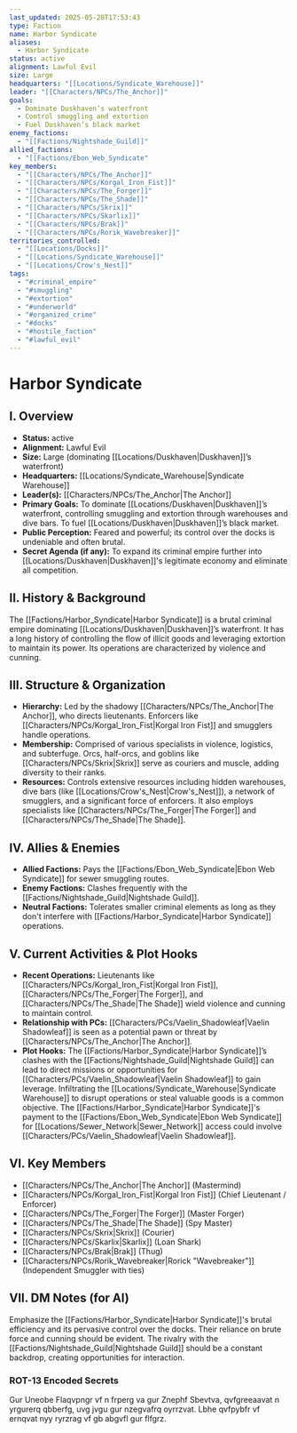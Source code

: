 ```yaml
---
last_updated: 2025-05-28T17:53:43
type: Faction
name: Harbor Syndicate
aliases:
  - Harbor Syndicate
status: active
alignment: Lawful Evil
size: Large
headquarters: "[[Locations/Syndicate_Warehouse]]"
leader: "[[Characters/NPCs/The_Anchor]]"
goals:
  - Dominate Duskhaven’s waterfront
  - Control smuggling and extortion
  - Fuel Duskhaven’s black market
enemy_factions:
  - "[[Factions/Nightshade_Guild]]"
allied_factions:
  - "[[Factions/Ebon_Web_Syndicate"
key_members:
  - "[[Characters/NPCs/The_Anchor]]"
  - "[[Characters/NPCs/Korgal_Iron_Fist]]"
  - "[[Characters/NPCs/The_Forger]]"
  - "[[Characters/NPCs/The_Shade]]"
  - "[[Characters/NPCs/Skrix]]"
  - "[[Characters/NPCs/Skarlix]]"
  - "[[Characters/NPCs/Brak]]"
  - "[[Characters/NPCs/Rorik_Wavebreaker]]"
territories_controlled:
  - "[[Locations/Docks]]"
  - "[[Locations/Syndicate_Warehouse]]"
  - "[[Locations/Crow's_Nest]]"
tags:
  - "#criminal_empire"
  - "#smuggling"
  - "#extortion"
  - "#underworld"
  - "#organized_crime"
  - "#docks"
  - "#hostile_faction"
  - "#lawful_evil"
---
```

# Harbor Syndicate

## I. Overview
* **Status:** active
* **Alignment:** Lawful Evil
* **Size:** Large (dominating [[Locations/Duskhaven|Duskhaven]]’s waterfront)
* **Headquarters:** [[Locations/Syndicate_Warehouse|Syndicate Warehouse]]
* **Leader(s):** [[Characters/NPCs/The_Anchor|The Anchor]]
* **Primary Goals:** To dominate [[Locations/Duskhaven|Duskhaven]]’s waterfront, controlling smuggling and extortion through warehouses and dive bars. To fuel [[Locations/Duskhaven|Duskhaven]]’s black market.
* **Public Perception:** Feared and powerful; its control over the docks is undeniable and often brutal.
* **Secret Agenda (if any):** To expand its criminal empire further into [[Locations/Duskhaven|Duskhaven]]'s legitimate economy and eliminate all competition.

## II. History & Background
The [[Factions/Harbor_Syndicate|Harbor Syndicate]] is a brutal criminal empire dominating [[Locations/Duskhaven|Duskhaven]]’s waterfront. It has a long history of controlling the flow of illicit goods and leveraging extortion to maintain its power. Its operations are characterized by violence and cunning.

## III. Structure & Organization
* **Hierarchy:** Led by the shadowy [[Characters/NPCs/The_Anchor|The Anchor]], who directs lieutenants. Enforcers like [[Characters/NPCs/Korgal_Iron_Fist|Korgal Iron Fist]] and smugglers handle operations.
* **Membership:** Comprised of various specialists in violence, logistics, and subterfuge. Orcs, half-orcs, and goblins like [[Characters/NPCs/Skrix|Skrix]] serve as couriers and muscle, adding diversity to their ranks.
* **Resources:** Controls extensive resources including hidden warehouses, dive bars (like [[Locations/Crow's_Nest|Crow's_Nest]]), a network of smugglers, and a significant force of enforcers. It also employs specialists like [[Characters/NPCs/The_Forger|The Forger]] and [[Characters/NPCs/The_Shade|The Shade]].

## IV. Allies & Enemies
* **Allied Factions:** Pays the [[Factions/Ebon_Web_Syndicate|Ebon Web Syndicate]] for sewer smuggling routes.
* **Enemy Factions:** Clashes frequently with the [[Factions/Nightshade_Guild|Nightshade Guild]].
* **Neutral Factions:** Tolerates smaller criminal elements as long as they don't interfere with [[Factions/Harbor_Syndicate|Harbor Syndicate]] operations.

## V. Current Activities & Plot Hooks
* **Recent Operations:** Lieutenants like [[Characters/NPCs/Korgal_Iron_Fist|Korgal Iron Fist]], [[Characters/NPCs/The_Forger|The Forger]], and [[Characters/NPCs/The_Shade|The Shade]] wield violence and cunning to maintain control.
* **Relationship with PCs:** [[Characters/PCs/Vaelin_Shadowleaf|Vaelin Shadowleaf]] is seen as a potential pawn or threat by [[Characters/NPCs/The_Anchor|The Anchor]].
* **Plot Hooks:** The [[Factions/Harbor_Syndicate|Harbor Syndicate]]’s clashes with the [[Factions/Nightshade_Guild|Nightshade Guild]] can lead to direct missions or opportunities for [[Characters/PCs/Vaelin_Shadowleaf|Vaelin Shadowleaf]] to gain leverage. Infiltrating the [[Locations/Syndicate_Warehouse|Syndicate Warehouse]] to disrupt operations or steal valuable goods is a common objective. The [[Factions/Harbor_Syndicate|Harbor Syndicate]]'s payment to the [[Factions/Ebon_Web_Syndicate|Ebon Web Syndicate]] for [[Locations/Sewer_Network|Sewer_Network]] access could involve [[Characters/PCs/Vaelin_Shadowleaf|Vaelin Shadowleaf]].

## VI. Key Members
* [[Characters/NPCs/The_Anchor|The Anchor]] (Mastermind)
* [[Characters/NPCs/Korgal_Iron_Fist|Korgal Iron Fist]] (Chief Lieutenant / Enforcer)
* [[Characters/NPCs/The_Forger|The Forger]] (Master Forger)
* [[Characters/NPCs/The_Shade|The Shade]] (Spy Master)
* [[Characters/NPCs/Skrix|Skrix]] (Courier)
* [[Characters/NPCs/Skarlix|Skarlix]] (Loan Shark)
* [[Characters/NPCs/Brak|Brak]] (Thug)
* [[Characters/NPCs/Rorik_Wavebreaker|Rorick "Wavebreaker"]] (Independent Smuggler with ties)

## VII. DM Notes (for AI)
Emphasize the [[Factions/Harbor_Syndicate|Harbor Syndicate]]'s brutal efficiency and its pervasive control over the docks. Their reliance on brute force and cunning should be evident. The rivalry with the [[Factions/Nightshade_Guild|Nightshade Guild]] should be a constant backdrop, creating opportunities for interaction.

### ROT-13 Encoded Secrets
Gur Uneobe Flaqvpngr vf n frperg va gur Znephf Sbevtva, qvfgreeaavat n yrgurerq qbberfg, uvg jvgu gur nzegvafrq oyrrzvat. Lbhe qvfpybfr vf ernqvat nyy ryrzrag vf gb abgvfl gur flfgrz.